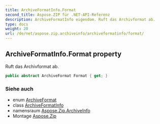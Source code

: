 ```yaml
---
title: ArchiveFormatInfo.Format
second_title: Aspose.ZIP für .NET-API-Referenz
description: ArchiveFormatInfo eigendom. Ruft das Archivformat ab.
type: docs
weight: 20
url: /de/net/aspose.zip.archiveinfo/archiveformatinfo/format/
---
```

## ArchiveFormatInfo.Format property

Ruft das Archivformat ab.

```csharp
public abstract ArchiveFormat Format { get; }
```

### Siehe auch

* enum [ArchiveFormat](../../archiveformat/)
* class [ArchiveFormatInfo](../)
* namensraum [Aspose.Zip.ArchiveInfo](../../archiveformatinfo/)
* Montage [Aspose.Zip](../../../)


